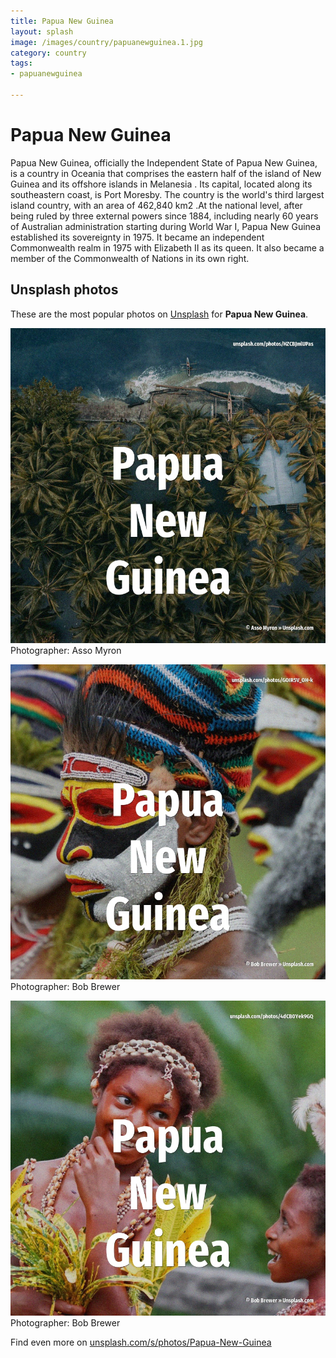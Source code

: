 ```yaml
---
title: Papua New Guinea
layout: splash
image: /images/country/papuanewguinea.1.jpg
category: country
tags:
- papuanewguinea

---
```

# Papua New Guinea

Papua New Guinea, officially the Independent State of Papua New Guinea, is a country in Oceania  that comprises the eastern half of the island of New Guinea and its offshore islands in Melanesia . Its capital, located along its southeastern coast, is Port Moresby. The country is the world's third largest island country, with an area of 462,840 km2 .At the  national level, after being ruled by three external powers since 1884, including nearly 60 years of  Australian administration starting during World War I, Papua New Guinea established its sovereignty  in 1975. It became an independent Commonwealth realm in 1975 with Elizabeth II as its queen. It also became a member of the Commonwealth of Nations in its own right. 

 
## Unsplash photos
These are the most popular photos on [Unsplash](https://unsplash.com) for **Papua New Guinea**.
 
![Papua New Guinea](/images/country/papuanewguinea.1.jpg)
Photographer:  Asso Myron
 
![Papua New Guinea](/images/country/papuanewguinea.2.jpg)
Photographer:  Bob Brewer
 
![Papua New Guinea](/images/country/papuanewguinea.3.jpg)
Photographer:  Bob Brewer
 
Find even more on [unsplash.com/s/photos/Papua-New-Guinea](https://unsplash.com/s/photos/Papua-New-Guinea)
 

